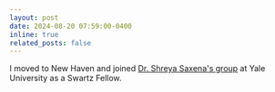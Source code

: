 ```yaml
---
layout: post
date: 2024-08-20 07:59:00-0400
inline: true
related_posts: false
---
```


I moved to New Haven and joined [Dr. Shreya Saxena's group](https://www.saxenalab.org/) at Yale University as a Swartz Fellow.
